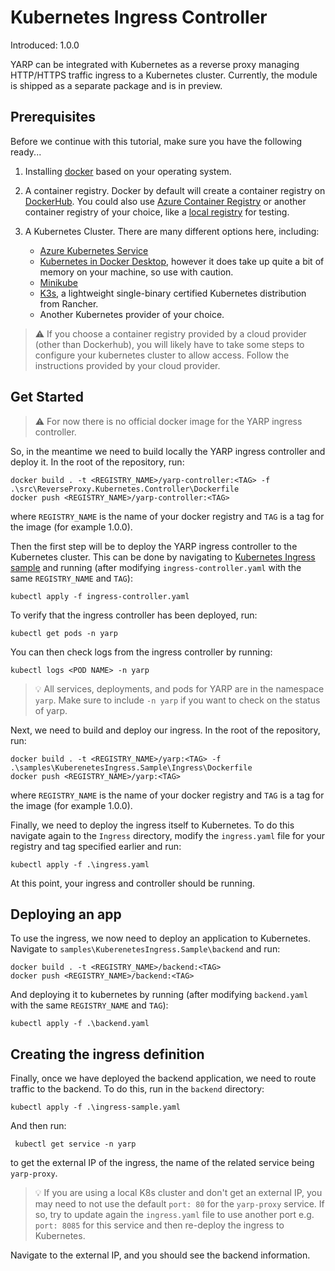 # Kubernetes Ingress Controller

Introduced: 1.0.0

YARP can be integrated with Kubernetes as a reverse proxy managing HTTP/HTTPS traffic ingress to a Kubernetes cluster. Currently, the module is shipped as a separate package and is in preview.

## Prerequisites

Before we continue with this tutorial, make sure you have the following ready...

1. Installing [docker](https://docs.docker.com/install/) based on your operating system.

2. A container registry. Docker by default will create a container registry on [DockerHub](https://hub.docker.com/). You could also use [Azure Container Registry](https://docs.microsoft.com/en-us/azure/aks/tutorial-kubernetes-prepare-acr) or another container registry of your choice, like a [local registry](https://docs.docker.com/registry/deploying/#run-a-local-registry) for testing.

3. A Kubernetes Cluster. There are many different options here, including:
    - [Azure Kubernetes Service](https://docs.microsoft.com/en-us/azure/aks/tutorial-kubernetes-deploy-cluster)
    - [Kubernetes in Docker Desktop](https://www.docker.com/blog/docker-windows-desktop-now-kubernetes/), however it does take up quite a bit of memory on your machine, so use with caution.
    - [Minikube](https://kubernetes.io/docs/tasks/tools/install-minikube/)
    - [K3s](https://k3s.io), a lightweight single-binary certified Kubernetes distribution from Rancher.
    - Another Kubernetes provider of your choice.

> :warning: If you choose a container registry provided by a cloud provider (other than Dockerhub), you will likely have to take some steps to configure your kubernetes cluster to allow access. Follow the instructions provided by your cloud provider.

## Get Started

> :warning: For now there is no official docker image for the YARP ingress controller.

So, in the meantime we need to build locally the YARP ingress controller and deploy it. In the root of the repository, run:

```
docker build . -t <REGISTRY_NAME>/yarp-controller:<TAG> -f .\src\ReverseProxy.Kubernetes.Controller\Dockerfile
docker push <REGISTRY_NAME>/yarp-controller:<TAG>
```

where `REGISTRY_NAME` is the name of your docker registry and `TAG` is a tag for the image (for example 1.0.0).

Then the first step will be to deploy the YARP ingress controller to the Kubernetes cluster. This can be done by navigating to [Kubernetes Ingress sample](../../../samples/KuberenetesIngress.Sample/Ingress)
and running (after modifying `ingress-controller.yaml` with the same `REGISTRY_NAME` and `TAG`):

```
kubectl apply -f ingress-controller.yaml
```

To verify that the ingress controller has been deployed, run:

```
kubectl get pods -n yarp
```

You can then check logs from the ingress controller by running:

```
kubectl logs <POD NAME> -n yarp
```

> :bulb: All services, deployments, and pods for YARP are in the namespace `yarp`. Make sure to include `-n yarp` if you want to check on the status of yarp.

Next, we need to build and deploy our ingress. In the root of the repository, run:

```
docker build . -t <REGISTRY_NAME>/yarp:<TAG> -f .\samples\KuberenetesIngress.Sample\Ingress\Dockerfile
docker push <REGISTRY_NAME>/yarp:<TAG>
```

where `REGISTRY_NAME` is the name of your docker registry and `TAG` is a tag for the image (for example 1.0.0).

Finally, we need to deploy the ingress itself to Kubernetes. To do this navigate again to the `Ingress` directory, modify the `ingress.yaml` file for your registry and tag specified earlier and run:

```
kubectl apply -f .\ingress.yaml
```

At this point, your ingress and controller should be running.

## Deploying an app

To use the ingress, we now need to deploy an application to Kubernetes. Navigate to `samples\KuberenetesIngress.Sample\backend` and run:

```
docker build . -t <REGISTRY_NAME>/backend:<TAG>
docker push <REGISTRY_NAME>/backend:<TAG>
```

And deploying it to kubernetes by running (after modifying `backend.yaml` with the same `REGISTRY_NAME` and `TAG`):

```
kubectl apply -f .\backend.yaml
```

## Creating the ingress definition

Finally, once we have deployed the backend application, we need to route traffic to the backend. To do this, run in the `backend` directory:

```
kubectl apply -f .\ingress-sample.yaml
```

And then run:

```
 kubectl get service -n yarp
```

to get the external IP of the ingress, the name of the related service being `yarp-proxy`.

> :bulb: If you are using a local K8s cluster and don't get an external IP, you may need to not use the default `port: 80` for the `yarp-proxy` service.
If so, try to update again the `ingress.yaml` file to use another port e.g. `port: 8085` for this service and then re-deploy the ingress to Kubernetes.

Navigate to the external IP, and you should see the backend information.
